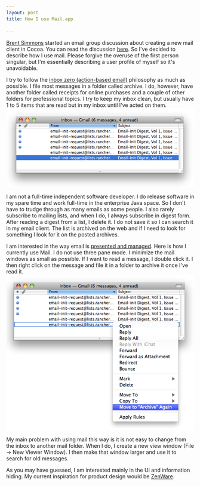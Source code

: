 ```yaml
--- 
layout: post
title: How I use Mail.app

---
```


<a href="http://inessential.com/2010/01/16/email_init">Brent Simmons</a> started an email group discussion about creating a new mail client in Cocoa.  You can read the discussion <a href="http://lists.ranchero.com/pipermail/email-init-ranchero.com/2010-January/thread.html">here</a>.  So I've decided to describe how I use mail. Please forgive the overuse of the first person singular, but I'm essentially describing a user profile of myself so it's unavoidable.

I try to follow the <a href="http://inboxzero.com/video/">inbox zero (action-based email)</a> philosophy as much as possible.  I file most messages in a folder called archive.  I do, however, have another folder called receipts for online purchases and a couple of other folders for professional topics.  I try to keep my inbox clean, but usually have 1 to 5 items that are read but in my inbox until I've acted on them.
<img src="/images/un1.gif" />

I am not a full-time independent software developer.  I do release software in my spare time and work full-time in the enterprise Java space.  So I don't have to trudge through as many emails as some people.  I also rarely subscribe to mailing lists, and when I do, I always subscribe in digest form.  After reading a digest from a list, I delete it.  I do not save it so I can search it in my email client.  The list is archived on the web and if I need to look for something I look for it on the posted archives.

I am interested in the way email is <a href="http://lists.ranchero.com/pipermail/email-init-ranchero.com/2010-January/000114.html">presented and managed</a>.  Here is how I currently use Mail.  I do not use three pane mode.  I minimize the mail windows as small as possible.  If I want to read a message,  I double click it.  I then right click on the message and file it in a folder to archive it once I've read it.
<img src="/images/un.gif" /></a>

My main problem with using mail this way is it is not easy to change from the inbox to another mail folder.  When I do, I create a new view window (File -&gt; New Viewer Window).  I then make that window larger and use it to search for old messages.

As you may have guessed, I am interested mainly in the UI and information hiding. My current inspiration for product design would be <a href="http://feint.me/2010/01/the-art-of-zenware/">ZenWare</a>.


